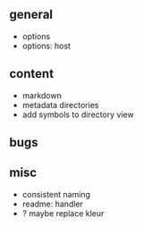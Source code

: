 ## general

- options
- options: host

## content

- markdown
- metadata directories
- add symbols to directory view

## bugs

## misc

- consistent naming
- readme: handler
- ? maybe replace kleur
